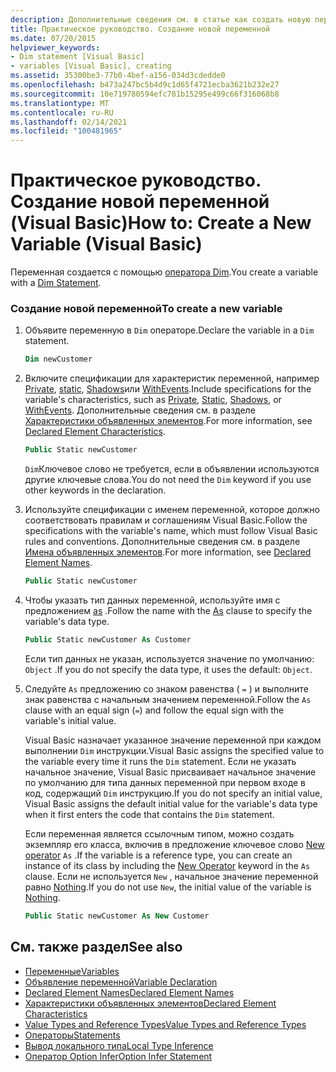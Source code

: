 ```yaml
---
description: Дополнительные сведения см. в статье как создать новую переменную (Visual Basic).
title: Практическое руководство. Создание новой переменной
ms.date: 07/20/2015
helpviewer_keywords:
- Dim statement [Visual Basic]
- variables [Visual Basic], creating
ms.assetid: 35300be3-77b0-4bef-a156-034d3cdedde0
ms.openlocfilehash: b473a247bc5b4d9c1d65f4721ecba3621b232e27
ms.sourcegitcommit: 10e719780594efc781b15295e499c66f316068b8
ms.translationtype: MT
ms.contentlocale: ru-RU
ms.lasthandoff: 02/14/2021
ms.locfileid: "100481965"
---
```

# <a name="how-to-create-a-new-variable-visual-basic"></a><span data-ttu-id="d20d6-103">Практическое руководство. Создание новой переменной (Visual Basic)</span><span class="sxs-lookup"><span data-stu-id="d20d6-103">How to: Create a New Variable (Visual Basic)</span></span>

<span data-ttu-id="d20d6-104">Переменная создается с помощью [оператора Dim](../../../language-reference/statements/dim-statement.md).</span><span class="sxs-lookup"><span data-stu-id="d20d6-104">You create a variable with a [Dim Statement](../../../language-reference/statements/dim-statement.md).</span></span>

### <a name="to-create-a-new-variable"></a><span data-ttu-id="d20d6-105">Создание новой переменной</span><span class="sxs-lookup"><span data-stu-id="d20d6-105">To create a new variable</span></span>

1. <span data-ttu-id="d20d6-106">Объявите переменную в `Dim` операторе.</span><span class="sxs-lookup"><span data-stu-id="d20d6-106">Declare the variable in a `Dim` statement.</span></span>

    ```vb
    Dim newCustomer
    ```

2. <span data-ttu-id="d20d6-107">Включите спецификации для характеристик переменной, например [Private](../../../language-reference/modifiers/private.md), [static](../../../language-reference/modifiers/static.md), [Shadows](../../../language-reference/modifiers/shadows.md)или [WithEvents](../../../language-reference/modifiers/withevents.md).</span><span class="sxs-lookup"><span data-stu-id="d20d6-107">Include specifications for the variable's characteristics, such as [Private](../../../language-reference/modifiers/private.md), [Static](../../../language-reference/modifiers/static.md), [Shadows](../../../language-reference/modifiers/shadows.md), or [WithEvents](../../../language-reference/modifiers/withevents.md).</span></span> <span data-ttu-id="d20d6-108">Дополнительные сведения см. в разделе [Характеристики объявленных элементов](../declared-elements/declared-element-characteristics.md).</span><span class="sxs-lookup"><span data-stu-id="d20d6-108">For more information, see [Declared Element Characteristics](../declared-elements/declared-element-characteristics.md).</span></span>

    ```vb
    Public Static newCustomer
    ```

    <span data-ttu-id="d20d6-109">`Dim`Ключевое слово не требуется, если в объявлении используются другие ключевые слова.</span><span class="sxs-lookup"><span data-stu-id="d20d6-109">You do not need the `Dim` keyword if you use other keywords in the declaration.</span></span>

3. <span data-ttu-id="d20d6-110">Используйте спецификации с именем переменной, которое должно соответствовать правилам и соглашениям Visual Basic.</span><span class="sxs-lookup"><span data-stu-id="d20d6-110">Follow the specifications with the variable's name, which must follow Visual Basic rules and conventions.</span></span> <span data-ttu-id="d20d6-111">Дополнительные сведения см. в разделе [Имена объявленных элементов](../declared-elements/declared-element-names.md).</span><span class="sxs-lookup"><span data-stu-id="d20d6-111">For more information, see [Declared Element Names](../declared-elements/declared-element-names.md).</span></span>

    ```vb
    Public Static newCustomer
    ```

4. <span data-ttu-id="d20d6-112">Чтобы указать тип данных переменной, используйте имя с предложением [as](../../../language-reference/statements/as-clause.md) .</span><span class="sxs-lookup"><span data-stu-id="d20d6-112">Follow the name with the [As](../../../language-reference/statements/as-clause.md) clause to specify the variable's data type.</span></span>

    ```vb
    Public Static newCustomer As Customer
    ```

    <span data-ttu-id="d20d6-113">Если тип данных не указан, используется значение по умолчанию: `Object` .</span><span class="sxs-lookup"><span data-stu-id="d20d6-113">If you do not specify the data type, it uses the default: `Object`.</span></span>

5. <span data-ttu-id="d20d6-114">Следуйте `As` предложению со знаком равенства ( `=` ) и выполните знак равенства с начальным значением переменной.</span><span class="sxs-lookup"><span data-stu-id="d20d6-114">Follow the `As` clause with an equal sign (`=`) and follow the equal sign with the variable's initial value.</span></span>

    <span data-ttu-id="d20d6-115">Visual Basic назначает указанное значение переменной при каждом выполнении `Dim` инструкции.</span><span class="sxs-lookup"><span data-stu-id="d20d6-115">Visual Basic assigns the specified value to the variable every time it runs the `Dim` statement.</span></span> <span data-ttu-id="d20d6-116">Если не указать начальное значение, Visual Basic присваивает начальное значение по умолчанию для типа данных переменной при первом входе в код, содержащий `Dim` инструкцию.</span><span class="sxs-lookup"><span data-stu-id="d20d6-116">If you do not specify an initial value, Visual Basic assigns the default initial value for the variable's data type when it first enters the code that contains the `Dim` statement.</span></span>

    <span data-ttu-id="d20d6-117">Если переменная является ссылочным типом, можно создать экземпляр его класса, включив в предложение ключевое слово [New operator](../../../language-reference/operators/new-operator.md) `As` .</span><span class="sxs-lookup"><span data-stu-id="d20d6-117">If the variable is a reference type, you can create an instance of its class by including the [New Operator](../../../language-reference/operators/new-operator.md) keyword in the `As` clause.</span></span> <span data-ttu-id="d20d6-118">Если не используется `New` , начальное значение переменной равно [Nothing](../../../language-reference/nothing.md).</span><span class="sxs-lookup"><span data-stu-id="d20d6-118">If you do not use `New`, the initial value of the variable is [Nothing](../../../language-reference/nothing.md).</span></span>

    ```vb
    Public Static newCustomer As New Customer
    ```

## <a name="see-also"></a><span data-ttu-id="d20d6-119">См. также раздел</span><span class="sxs-lookup"><span data-stu-id="d20d6-119">See also</span></span>

- [<span data-ttu-id="d20d6-120">Переменные</span><span class="sxs-lookup"><span data-stu-id="d20d6-120">Variables</span></span>](index.md)
- [<span data-ttu-id="d20d6-121">Объявление переменной</span><span class="sxs-lookup"><span data-stu-id="d20d6-121">Variable Declaration</span></span>](variable-declaration.md)
- [<span data-ttu-id="d20d6-122">Declared Element Names</span><span class="sxs-lookup"><span data-stu-id="d20d6-122">Declared Element Names</span></span>](../declared-elements/declared-element-names.md)
- [<span data-ttu-id="d20d6-123">Характеристики объявленных элементов</span><span class="sxs-lookup"><span data-stu-id="d20d6-123">Declared Element Characteristics</span></span>](../declared-elements/declared-element-characteristics.md)
- [<span data-ttu-id="d20d6-124">Value Types and Reference Types</span><span class="sxs-lookup"><span data-stu-id="d20d6-124">Value Types and Reference Types</span></span>](../data-types/value-types-and-reference-types.md)
- [<span data-ttu-id="d20d6-125">Операторы</span><span class="sxs-lookup"><span data-stu-id="d20d6-125">Statements</span></span>](../../../language-reference/statements/index.md)
- [<span data-ttu-id="d20d6-126">Вывод локального типа</span><span class="sxs-lookup"><span data-stu-id="d20d6-126">Local Type Inference</span></span>](local-type-inference.md)
- [<span data-ttu-id="d20d6-127">Оператор Option Infer</span><span class="sxs-lookup"><span data-stu-id="d20d6-127">Option Infer Statement</span></span>](../../../language-reference/statements/option-infer-statement.md)
